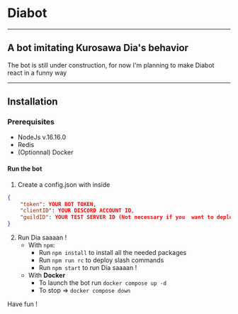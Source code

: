# Diabot
___
## A bot imitating Kurosawa Dia's behavior

The bot is still under construction, for now I'm planning to make Diabot react in a funny way
___
## Installation

### Prerequisites
* NodeJs v.16.16.0
* Redis
* (Optionnal) Docker

#### Run the bot

1. Create a config.json with inside
```json
{
    "token": YOUR BOT TOKEN,
    "clientID": YOUR DISCORD ACCOUNT ID,
    "guildID": YOUR TEST SERVER ID (Not necessary if you  want to deploy global slash command)
}
```

2. Run Dia saaaan !
    * With `npm`:
        * Run `npm install` to install all the needed packages
        * Run `npm run rc` to deploy slash commands
        * Run `npm start` to run Dia saaaan !
    * With **Docker**
        * To launch the bot run `docker compose up -d`
        * To stop => `docker compose down`

Have fun !
